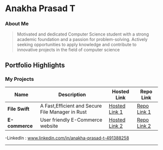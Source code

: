 # Anakha Prasad T

### About Me

> Motivated and dedicated Computer Science student with a strong academic foundation and a passion for problem-solving. Actively 
seeking opportunities to apply knowledge and contribute to innovative projects in the field of computer science 


## Portfolio Highlights

### My Projects

| Name                | Description                                                                   | Hosted Link                              | Repo Link                                                      |
|---------------------|---------------------------------------------------------------------------    |------------------------------------------|----------------------------------------------------------------|
| **File Swift**      | A Fast,Efficient and Secure File Manager in  Rust                             | [Hosted Link 1](https://example.com)     | [Repo Link 1](https://github.com/username/project1)             |
| **E-commerce**     | User friendly E-Commerce website                                              | [Hosted Link 2](https://example.com)     | [Repo Link 2](https://github.com/username/project2)             |


-LinkedIn : www.linkedin.com/in/anakha-prasad-t-491388258





---
